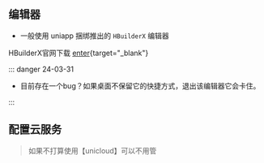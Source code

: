 ## 编辑器

- 一般使用 uniapp 捆绑推出的 `HBuilderX` 编辑器

HBuilderX官网下载 [enter](https://www.dcloud.io/hbuilderx.html){target="_blank"}  

::: danger <Badge type='warning'>24-03-31</Badge>

- 目前存在一个bug？如果桌面不保留它的快捷方式，退出该编辑器它会卡住。

:::

## 配置云服务

> 如果不打算使用【unicloud】可以不用管

